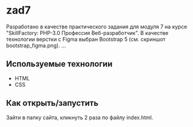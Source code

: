 # zad7

Разработано в качестве практического задания для модуля 7 на курсе "SkillFactory: PHP-3.0 Профессия Веб-разработчик".
В качестве технологии верстки с Figma выбран Bootstrap 5 (см. скриншот bootstrap_figma.png).
…

## Используемые технологии

* HTML
* CSS

## Как открыть/запустить

Зайти в папку сайта, кликнуть 2 раза по файлу index.html.
